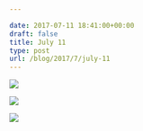 ```yaml
---

date: 2017-07-11 18:41:00+00:00
draft: false
title: July 11
type: post
url: /blog/2017/7/july-11
---
```




  
![](/images/2017-07-11-20177july-11/IMG_1712.jpg)

  

  
![](/images/2017-07-11-20177july-11/IMG_1715.jpg)

  

  
![](/images/2017-07-11-20177july-11/P7110118.jpg)

  


